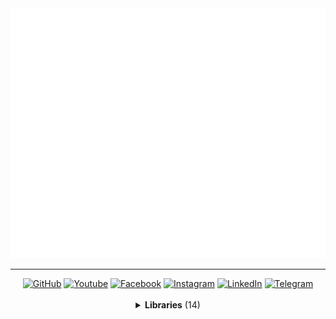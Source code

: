 <a href="//github.com/MaksymStoianov">
  <img src="assets/images/banner-1.svg" width="800" height="400">
</a>

<hr>

<!-- Section: Social -->
<div id="badges" align="center">
  <a href="https://github.com/MaksymStoianov" target="_blank"><img src="https://img.shields.io/github/followers/MaksymStoianov?style=flat&label=GitHub" alt="GitHub"></a>
  <a href="https://youtube.com/@MaksymStoianov" target="_blank"><img src="https://img.shields.io/youtube/channel/subscribers/UCB49p5DaPxbqP5no0EmMwOA?style=flat&label=YouTube" alt="Youtube"></a>
  <a href="https://facebook.com/MaksymStoianov" target="_blank"><img src="https://img.shields.io/badge/Facebook-gray?style=flat" alt="Facebook"></a>
  <a href="https://instagram.com/MaksymStoianov" target="_blank"><img src="https://img.shields.io/badge/Instagram-gray?style=flat" alt="Instagram"></a>
  <a href="https://linkedin.com/in/MaksymStoianov" target="_blank"><img src="https://img.shields.io/badge/LinkedIn-gray?style=flat" alt="LinkedIn"></a>
  <a href="https://t.me/MaksymStoianov" target="_blank"><img src="https://img.shields.io/badge/Telegram-gray?style=flat" alt="Telegram"></a>
</div>

<br>

<!-- Section: Libraries -->
<details>
  <summary align="center"><b>Libraries</b> (14)</summary>
  <br>
  <table width="100%" align="center">
    <thead>
      <tr>
        <th width="150" scope="col">
          <p><small>Name</small> ⏷</p>
        </th>
        <th width="75" scope="col">
          <p><small>Version</small></p>
        </th>
        <th scope="col">
          <p><small>Description</small></p>
        </th>
      </tr>
    </thead>
    <tbody>
      <tr>
        <td valign="top"><a href="//github.com/MaksymStoianov/Cron">Cron</a></td>
        <td align="center" valign="top">1.0.0</td>
        <td><b>Cron</b> for <b><a href="//github.com/topics/google-apps-script">Google Apps Script</a></b> is a library that implements task scheduling using cron expressions.</td>
      </tr>
      <tr>
        <td valign="top"><a href="//github.com/MaksymStoianov/EventEmitter">EventEmitter</a></td>
        <td align="center" valign="top">2.0.2</td>
        <td><b>EventEmitter</b> for <b><a href="//github.com/topics/google-apps-script">Google Apps Script</a></b> is a library that implements an event-driven architecture, allowing for easy interaction between different components of an application using the "publisher-subscriber" mechanism.</td>
      </tr>
      <tr>
        <td valign="top">⤷ Net</td>
        <td align="center" valign="top"></td>
        <td valign="top"><b>Net</b> for <b><a href="//github.com/topics/google-apps-script">Google Apps Script</a></b>.</td>
      </tr>
      <tr>
        <td valign="top"><a href="//github.com/MaksymStoianov/I18nService">I18nService</a></td>
        <td align="center" valign="top">1.1.2</td>
        <td valign="top"><b>I18nService</b> for <b><a href="//github.com/topics/google-apps-script">Google Apps Script</a></b> is a library that implements internationalization (i18n) support, allowing you to easily manage translations and localization of your application for various languages and regions.</td>
      </tr>
      <tr>
        <td valign="top"><a href="//github.com/MaksymStoianov/SettingsService">SettingsService</a></td>
        <td align="center" valign="top"></td>
        <td valign="top"><b>SettingsService</b> for <b><a href="//github.com/topics/google-apps-script">Google Apps Script</a></b>.</td>
      </tr>
      <tr>
        <td valign="top"><a href="//github.com/MaksymStoianov/Sheet">Sheet</a></td>
        <td align="center" valign="top"></td>
        <td valign="top"><b>Sheet</b> for <b><a href="//github.com/topics/google-apps-script">Google Apps Script</a></b>.</td>
      </tr>
      <tr>
        <td valign="top">⤷ <a href="//github.com/MaksymStoianov/SheetLog">SheetLog</a></td>
        <td align="center" valign="top"></td>
        <td valign="top"><b>SheetLog</b> for <b><a href="//github.com/topics/google-apps-script">Google Apps Script</a></b>.</td>
      </tr>
      <tr>
        <td valign="top"><a href="//github.com/MaksymStoianov/SheetSchema">SheetSchema</a></td>
        <td align="center" valign="top"></td>
        <td valign="top"><b>SheetSchema</b> for <b><a href="//github.com/topics/google-apps-script">Google Apps Script</a></b>.</td>
      </tr>
      <tr>
        <td valign="top"><a href="//github.com/MaksymStoianov/SuperCache">SuperCache</a></td>
        <td align="center" valign="top"></td>
        <td valign="top"><b>SuperCache</b> for <b><a href="//github.com/topics/google-apps-script">Google Apps Script</a></b>.</td>
      </tr>
      <tr>
        <td valign="top"><a href="//github.com/MaksymStoianov/SuperProperties">SuperProperties</a></td>
        <td align="center" valign="top"></td>
        <td valign="top"><b>SuperProperties</b> for <b><a href="//github.com/topics/google-apps-script">Google Apps Script</a></b>.</td>
      </tr>
      <tr>
        <td valign="top"><a href="//github.com/MaksymStoianov/TelegramApp">TelegramApp</a></td>
        <td align="center" valign="top"></td>
        <td valign="top"><b>TelegramApp</b> for <b><a href="//github.com/topics/google-apps-script">Google Apps Script</a></b>.</td>
      </tr>
      <tr>
        <td valign="top"><a href="//github.com/MaksymStoianov/TriggerService">TriggerService</a></td>
        <td align="center" valign="top"></td>
        <td valign="top"><b>TriggerService</b> for <b><a href="//github.com/topics/google-apps-script">Google Apps Script</a></b>.</td>
      </tr>
      <tr>
        <td valign="top"><a href="//github.com/MaksymStoianov/UrlService">UrlService</a></td>
        <td align="center" valign="top"></td>
        <td valign="top"><b>UrlService</b> for <b><a href="//github.com/topics/google-apps-script">Google Apps Script</a></b>.</td>
      </tr>
      <tr>
        <td valign="top"><a href="//github.com/MaksymStoianov/Utils">Utils</a></td>
        <td align="center" valign="top"></td>
        <td valign="top"><b>Utils</b> for <b><a href="//github.com/topics/google-apps-script">Google Apps Script</a></b>.</td>
      </tr>
    </tbody>
  </table>
</details>
